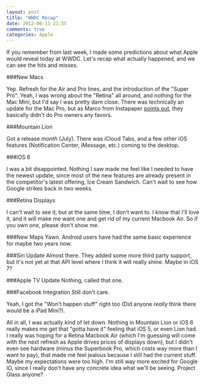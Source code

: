 ```yaml
---
layout: post
title: "WWDC Recap"
date: 2012-06-11 21:55
comments: true
categories: Apple
---
```


If you remember from last week, I made some predictions about what Apple would reveal today at WWDC. Let's recap what actually happened, and we can see the hits and misses.

###New Macs

Yep. Refresh for the Air and Pro lines, and the introduction of the "Super Pro". Yeah, I was wrong about the "Retina" all around, and nothing for the Mac Mini, but I'd say I was pretty darn close. There was technically an update for the Mac Pro, but as Marco from Instapaper [points out](http://www.marco.org/2012/06/11/half-assed-mac-pro), they basically didn't do Pro owners any favors. 

###Mountain Lion

Got a release *month* (July). There was iCloud Tabs, and a few other iOS features (Notification Center, iMessage, etc.) coming to the desktop. 

###iOS 6

I was a bit disappointed. Nothing I saw made me feel like I needed to have the newest update, since most of the new features are already present in the competitor's latest offering, Ice Cream Sandwich. Can't wait to see how Google strikes back in two weeks.

###Retina Displays 

I can't wait to see it, but at the same time, I don't want to. I know that I'll love it, and it will make me want one and get rid of my current Macbook Air. So if you own one, please don't show me.

###New Maps
Yawn. Android users have had the same basic experience for maybe two years now.

###Siri Update
Almost there. They added some more third party support, but it's not yet at that API level where I think it will really shine. Maybe in iOS 7? 

###Apple TV Update
Nothing, called that one.

###Facebook Integration
Still don't care.

Yeah, I got the "Won't happen stuff" right too (Did anyone *really* think there would be a iPad Mini?).

All in all, I was actually kind of let down. Nothing in Mountain Lion or iOS 6 really makes me get that "gotta have it" feeling that iOS 5, or even Lion had. I really was hoping for a Retina Macbook Air (which I'm guessing will come with the next refresh as Apple drives prices of displays down), but I didn't even see hardware (minus the Superbook Pro, which costs way more than I want to pay), that made me feel jealous because I still had the current stuff. Maybe my expectations were too high. I'm still way more excited for Google IO, since I really don't have any concrete idea what we'll be seeing. Project Glass anyone?